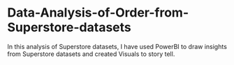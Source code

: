 # Data-Analysis-of-Order-from-Superstore-datasets
In this analysis of Superstore datasets, I have used PowerBI to draw insights from Superstore datasets and created Visuals to story tell.
